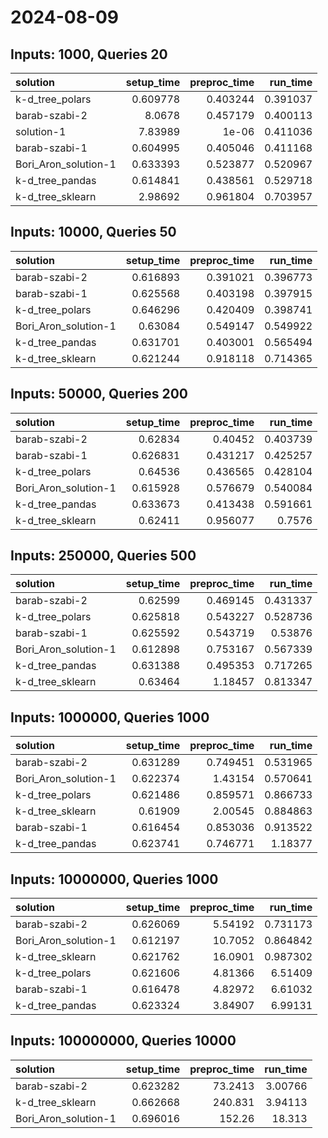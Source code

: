 # 2024-08-09

## Inputs: 1000, Queries 20

| solution             |   setup_time |   preproc_time |   run_time |
|:---------------------|-------------:|---------------:|-----------:|
| k-d_tree_polars      |     0.609778 |       0.403244 |   0.391037 |
| barab-szabi-2        |     8.0678   |       0.457179 |   0.400113 |
| solution-1           |     7.83989  |       1e-06    |   0.411036 |
| barab-szabi-1        |     0.604995 |       0.405046 |   0.411168 |
| Bori_Aron_solution-1 |     0.633393 |       0.523877 |   0.520967 |
| k-d_tree_pandas      |     0.614841 |       0.438561 |   0.529718 |
| k-d_tree_sklearn     |     2.98692  |       0.961804 |   0.703957 |

## Inputs: 10000, Queries 50

| solution             |   setup_time |   preproc_time |   run_time |
|:---------------------|-------------:|---------------:|-----------:|
| barab-szabi-2        |     0.616893 |       0.391021 |   0.396773 |
| barab-szabi-1        |     0.625568 |       0.403198 |   0.397915 |
| k-d_tree_polars      |     0.646296 |       0.420409 |   0.398741 |
| Bori_Aron_solution-1 |     0.63084  |       0.549147 |   0.549922 |
| k-d_tree_pandas      |     0.631701 |       0.403001 |   0.565494 |
| k-d_tree_sklearn     |     0.621244 |       0.918118 |   0.714365 |

## Inputs: 50000, Queries 200

| solution             |   setup_time |   preproc_time |   run_time |
|:---------------------|-------------:|---------------:|-----------:|
| barab-szabi-2        |     0.62834  |       0.40452  |   0.403739 |
| barab-szabi-1        |     0.626831 |       0.431217 |   0.425257 |
| k-d_tree_polars      |     0.64536  |       0.436565 |   0.428104 |
| Bori_Aron_solution-1 |     0.615928 |       0.576679 |   0.540084 |
| k-d_tree_pandas      |     0.633673 |       0.413438 |   0.591661 |
| k-d_tree_sklearn     |     0.62411  |       0.956077 |   0.7576   |

## Inputs: 250000, Queries 500

| solution             |   setup_time |   preproc_time |   run_time |
|:---------------------|-------------:|---------------:|-----------:|
| barab-szabi-2        |     0.62599  |       0.469145 |   0.431337 |
| k-d_tree_polars      |     0.625818 |       0.543227 |   0.528736 |
| barab-szabi-1        |     0.625592 |       0.543719 |   0.53876  |
| Bori_Aron_solution-1 |     0.612898 |       0.753167 |   0.567339 |
| k-d_tree_pandas      |     0.631388 |       0.495353 |   0.717265 |
| k-d_tree_sklearn     |     0.63464  |       1.18457  |   0.813347 |

## Inputs: 1000000, Queries 1000

| solution             |   setup_time |   preproc_time |   run_time |
|:---------------------|-------------:|---------------:|-----------:|
| barab-szabi-2        |     0.631289 |       0.749451 |   0.531965 |
| Bori_Aron_solution-1 |     0.622374 |       1.43154  |   0.570641 |
| k-d_tree_polars      |     0.621486 |       0.859571 |   0.866733 |
| k-d_tree_sklearn     |     0.61909  |       2.00545  |   0.884863 |
| barab-szabi-1        |     0.616454 |       0.853036 |   0.913522 |
| k-d_tree_pandas      |     0.623741 |       0.746771 |   1.18377  |

## Inputs: 10000000, Queries 1000

| solution             |   setup_time |   preproc_time |   run_time |
|:---------------------|-------------:|---------------:|-----------:|
| barab-szabi-2        |     0.626069 |        5.54192 |   0.731173 |
| Bori_Aron_solution-1 |     0.612197 |       10.7052  |   0.864842 |
| k-d_tree_sklearn     |     0.621762 |       16.0901  |   0.987302 |
| k-d_tree_polars      |     0.621606 |        4.81366 |   6.51409  |
| barab-szabi-1        |     0.616478 |        4.82972 |   6.61032  |
| k-d_tree_pandas      |     0.623324 |        3.84907 |   6.99131  |

## Inputs: 100000000, Queries 10000

| solution             |   setup_time |   preproc_time |   run_time |
|:---------------------|-------------:|---------------:|-----------:|
| barab-szabi-2        |     0.623282 |        73.2413 |    3.00766 |
| k-d_tree_sklearn     |     0.662668 |       240.831  |    3.94113 |
| Bori_Aron_solution-1 |     0.696016 |       152.26   |   18.313   |